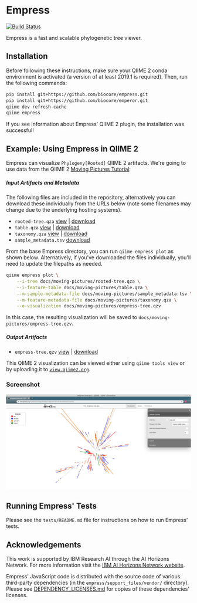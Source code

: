 # Empress
[![Build Status](https://travis-ci.org/biocore/empress.svg?branch=master)](https://travis-ci.org/biocore/empress)

Empress is a fast and scalable phylogenetic tree viewer.

## Installation

Before following these instructions, make sure your QIIME 2 conda environment
is activated (a version of at least 2019.1 is required). Then, run the
following commands:

```bash
pip install git+https://github.com/biocore/empress.git
pip install git+https://github.com/biocore/emperor.git
qiime dev refresh-cache
qiime empress
```

If you see information about Empress' QIIME 2 plugin, the installation was
successful!

## Example: Using Empress in QIIME 2

Empress can visualize `Phylogeny[Rooted]` QIIME 2 artifacts.
We're going to use data from the QIIME 2 [Moving Pictures Tutorial](https://docs.qiime2.org/2019.10/tutorials/moving-pictures/):

##### Input Artifacts and Metadata

The following files are included in the repository, alternatively you can
download these individually from the URLs below (note some filenames
may change due to the underlying hosting systems).

- `rooted-tree.qza` [view](https://view.qiime2.org/?src=https%3A%2F%2Fdocs.qiime2.org%2F2019.10%2Fdata%2Ftutorials%2Fmoving-pictures%2Frooted-tree.qza) | [download](https://docs.qiime2.org/2019.10/data/tutorials/moving-pictures/rooted-tree.qza)
- `table.qza` [view](https://view.qiime2.org/?src=https%3A%2F%2Fdocs.qiime2.org%2F2019.10%2Fdata%2Ftutorials%2Fmoving-pictures%2Ftable.qza) | [download](https://docs.qiime2.org/2019.10/data/tutorials/moving-pictures/table.qza)
- `taxonomy.qza` [view](https://view.qiime2.org/?src=https%3A%2F%2Fdocs.qiime2.org%2F2019.10%2Fdata%2Ftutorials%2Fmoving-pictures%2Ftaxonomy.qza) | [download](https://docs.qiime2.org/2019.10/data/tutorials/moving-pictures/taxonomy.qza)
- `sample_metadata.tsv` [download](https://data.qiime2.org/2019.10/tutorials/moving-pictures/sample_metadata.tsv)

From the base Empress directory, you can run `qiime empress plot` as shown
below. Alternatively, if you've downloaded the files individually, you'll need
to update the filepaths as needed.

```bash
qiime empress plot \
    --i-tree docs/moving-pictures/rooted-tree.qza \
    --i-feature-table docs/moving-pictures/table.qza \
    --m-sample-metadata-file docs/moving-pictures/sample_metadata.tsv \
    --m-feature-metadata-file docs/moving-pictures/taxonomy.qza \
    --o-visualization docs/moving-pictures/empress-tree.qzv
```

In this case, the resulting visualization will be saved to
`docs/moving-pictures/empress-tree.qzv`.

##### Output Artifacts

- `empress-tree.qzv` [view](https://view.qiime2.org/?src=https%3A%2F%2Fraw.githubusercontent.com%2Fbiocore%2Fempress%2Fmaster%2Fdocs%2Fmoving-pictures%2Fempress-tree.qzv) | [download](https://raw.githubusercontent.com/biocore/empress/master/docs/moving-pictures/empress-tree.qzv)

This QIIME 2 visualization can be viewed either using `qiime tools view` or by
uploading it to [`view.qiime2.org`](https://view.qiime2.org).

### Screenshot

![Empress screenshot in q2view](https://raw.githubusercontent.com/biocore/empress/master/docs/moving-pictures/screenshot.png)

## Running Empress' Tests

Please see the `tests/README.md` file for instructions on how to run Empress' tests.

## Acknowledgements

This work is supported by IBM Research AI through the AI Horizons Network. For
more information visit the [IBM AI Horizons Network website](https://www.research.ibm.com/artificial-intelligence/horizons-network/).

Empress' JavaScript code is distributed with the source code of various
third-party dependencies (in the `empress/support_files/vendor/` directory).
Please see
[DEPENDENCY_LICENSES.md](https://github.com/biocore/empress/blob/master/DEPENDENCY_LICENSES.md)
for copies of these dependencies' licenses.
